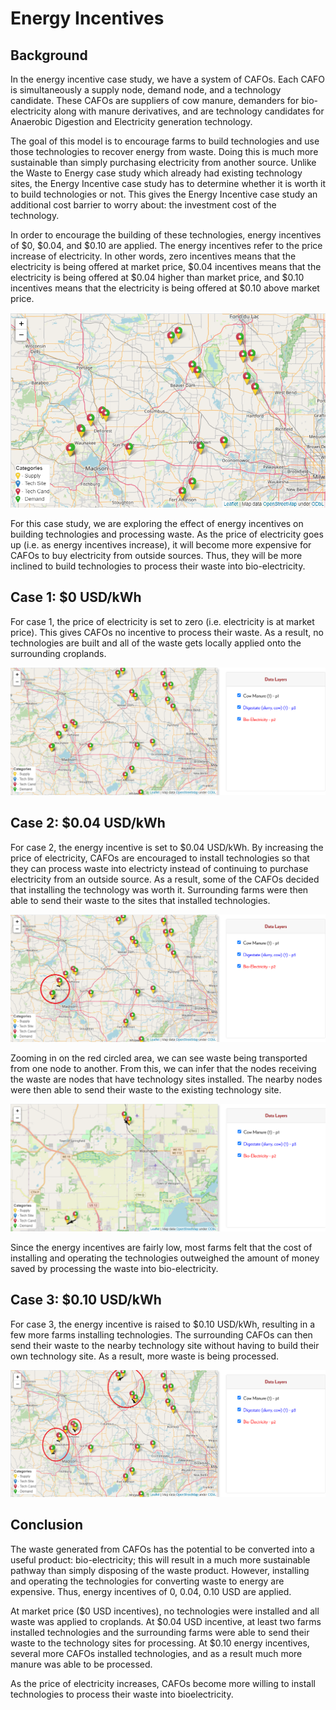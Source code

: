 <h1>Energy Incentives</h1>

<h2>Background</h2>

<p>
    In the energy incentive case study, we have a system of CAFOs. Each CAFO is simultaneously a supply node, demand node, and a technology candidate. These CAFOs are suppliers of cow manure, demanders for bio-electricity along with manure derivatives, and are technology candidates for Anaerobic Digestion and Electricity generation technology.
</p>

<p>
    The goal of this model is to encourage farms to build technologies and use those technologies to recover energy from waste. Doing this is much more sustainable than simply purchasing electricity from another source. Unlike the Waste to Energy case study which already had existing technology sites, the Energy Incentive case study has to determine whether it is worth it to build technologies or not. This gives the Energy Incentive case study an additional cost barrier to worry about: the investment cost of the technology. 
 </p>

 <p>
    In order to encourage the building of these technologies, energy incentives of $0, $0.04, and $0.10 are applied. The energy incentives refer to the price increase of electricity. In other words, zero incentives means that the electricity is being offered at market price, $0.04 incentives means that the electricity is being offered at $0.04 higher than market price, and $0.10 incentives means that the electricity is being offered at $0.10 above market price. 
</p>

<img src="Pictures\energy_incent\map.png">

<p>
    For this case study, we are exploring the effect of energy incentives on building technologies and processing waste. As the price of electricity goes up (i.e. as energy incentives increase), it will become more expensive for CAFOs to buy electricity from outside sources. Thus, they will be more inclined to build technologies to process their waste into bio-electricity. 
</p>

<h2>Case 1: $0 USD/kWh</h2>

<p>
    For case 1, the price of electricity is set to zero (i.e. electricity is at market price). This gives CAFOs no incentive to process their waste. As a result, no technologies are built and all of the waste gets locally applied onto the surrounding croplands. 
</p>

<img src="Pictures\energy_incent\case_1.png">

<h2>Case 2: $0.04 USD/kWh</h2>

<p>
    For case 2, the energy incentive is set to $0.04 USD/kWh. By increasing the price of electricity, CAFOs are encouraged to install technologies so that they can process waste into electricty instead of continuing to purchase electricity from an outside source. As a result, some of the CAFOs decided that installing the technology was worth it. Surrounding farms were then able to send their waste to the sites that installed technologies.
</p>

<img src="Pictures\energy_incent\case_2.png">

<br>

<p>
    Zooming in on the red circled area, we can see waste being transported from one node to another. From this, we can infer that the nodes receiving the waste are nodes that have technology sites installed. The nearby nodes were then able to send their waste to the existing technology site. 
</p>

<img src="Pictures\energy_incent\case_1_zoom.png">

<br>

<p>
    Since the energy incentives are fairly low, most farms felt that the cost of installing and operating the technologies outweighed the amount of money saved by processing the waste into bio-electricity.
</p>

<h2>Case 3: $0.10 USD/kWh</h2>

<p>
For case 3, the energy incentive is raised to $0.10 USD/kWh, resulting in a few more farms installing technologies. The surrounding CAFOs can then send their waste to the nearby technology site without having to build their own technology site. As a result, more waste is being processed. 
</p>

<img src="Pictures\energy_incent\case_3.png">


<h2>Conclusion</h2>

<p>
    The waste generated from CAFOs has the potential to be converted into a useful product: bio-electricity; this will result in a much more sustainable pathway than simply disposing of the waste product. However, installing and operating the technologies for converting waste to energy are expensive. Thus, energy incentives of 0, 0.04, 0.10 USD are applied. 
</p>

<p>
    At market price ($0 USD incentives), no technologies were installed and all waste was applied to croplands. At $0.04 USD incentive, at least two farms installed technologies and the surrounding farms were able to send their waste to the technology sites for processing. At $0.10 energy incentives, several more CAFOs installed technologies, and as a result much more manure was able to be processed. 
</p>

<p>
    As the price of electricity increases, CAFOs become more willing to install technologies to process their waste into bioelectricity. 
</p>